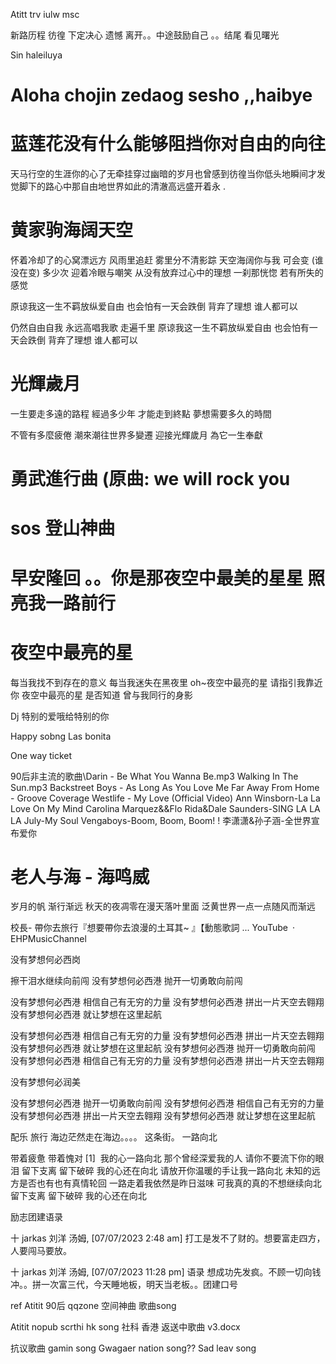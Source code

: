 Atitt trv iulw   msc

新路历程 彷徨  下定决心 遗憾 离开。。中途鼓励自己 。。结尾  看见曙光





Sin haleiluya 


# Aloha   chojin   zedaog sesho ,,haibye



# 蓝莲花没有什么能够阻挡你对自由的向往
天马行空的生涯你的心了无牵挂穿过幽暗的岁月也曾感到彷徨当你低头地瞬间才发觉脚下的路心中那自由地世界如此的清澈高远盛开着永 .


# 黄家驹海阔天空  

怀着冷却了的心窝漂远方
风雨里追赶 雾里分不清影踪
天空海阔你与我
可会变 (谁没在变)
多少次 迎着冷眼与嘲笑
从没有放弃过心中的理想
一刹那恍惚 若有所失的感觉

原谅我这一生不羁放纵爱自由
也会怕有一天会跌倒
背弃了理想 谁人都可以

仍然自由自我 永远高唱我歌
走遍千里
原谅我这一生不羁放纵爱自由
也会怕有一天会跌倒
背弃了理想 谁人都可以




# 光輝歲月

一生要走多遠的路程
經過多少年
才能走到終點
夢想需要多久的時間


不管有多麼疲倦
潮來潮往世界多變遷
迎接光輝歲月
為它一生奉獻




# 勇武進行曲 (原曲: we will rock you
# sos 登山神曲
# 早安隆回 。。你是那夜空中最美的星星 照亮我一路前行
# 夜空中最亮的星

每当我找不到存在的意义
每当我迷失在黑夜里
oh~夜空中最亮的星
请指引我靠近你
夜空中最亮的星
 是否知道
曾与我同行的身影

Dj 特别的爱哦给特别的你


Happy sobng Las bonita

One way ticket

90后非主流的歌曲\Darin - Be What You Wanna Be.mp3
 Walking In The Sun.mp3
Backstreet Boys - As Long As You Love Me 
Far Away From Home - Groove Coverage
Westlife - My Love (Official Video)
Ann Winsborn-La La Love On My Mind
Carolina Marquez&&Flo Rida&Dale Saunders-SING LA LA LA
July-My Soul
Vengaboys-Boom, Boom, Boom! !
李潇潇&孙子涵-全世界宣布爱你
# 老人与海 - 海鸣威
岁月的帆 渐行渐远
秋天的夜凋零在漫天落叶里面
泛黄世界一点一点随风而渐远


校長- 帶你去旅行『想要帶你去浪漫的土耳其~
』【動態歌詞 ...
YouTube · EHPMusicChannel

没有梦想何必西岗

擦干泪水继续向前闯
没有梦想何必西港
抛开一切勇敢向前闯


没有梦想何必西港
相信自己有无穷的力量
没有梦想何必西港
拼出一片天空去翱翔
没有梦想何必西港
就让梦想在这里起航


没有梦想何必西港
相信自己有无穷的力量
没有梦想何必西港
拼出一片天空去翱翔
没有梦想何必西港
就让梦想在这里起航
没有梦想何必西港
抛开一切勇敢向前闯
没有梦想何必西港
相信自己有无穷的力量
没有梦想何必西港
拼出一片天空去翱翔

没有梦想何必润美

没有梦想何必西港
抛开一切勇敢向前闯
没有梦想何必西港
相信自己有无穷的力量
没有梦想何必西港
拼出一片天空去翱翔
没有梦想何必西港
就让梦想在这里起航

配乐 旅行  海边茫然走在海边。。。。
这条街。
一路向北

带着疲惫 带着愧对 [1] 
我的心一路向北
那个曾经深爱我的人
请你不要流下你的眼泪
留下支离 留下破碎
我的心还在向北
请放开你温暖的手让我一路向北
未知的远方是否也有也有真情轮回
一路走着我依然是昨日滋味
可我真的真的不想继续向北
留下支离 留下破碎
我的心还在向北

励志团建语录

十 jarkas 刘洋 汤姆, [07/07/2023 2:48 am]
打工是发不了财的。想要富走四方，人要闯马要放。

十 jarkas 刘洋 汤姆, [07/07/2023 11:28 pm]
语录  想成功先发疯。不顾一切向钱冲。。拼一次富三代，今天睡地板，明天当老板。。团建口号


ref
Atitit 90后 qqzone 空间神曲 歌曲song

Atitit nopub scrthi hk song 社科 香港   返送中歌曲 v3.docx

抗议歌曲 gamin song
Gwagaer nation song??
Sad leav song

